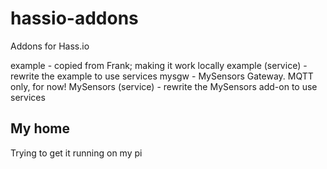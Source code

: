 # hassio-addons
Addons for Hass.io


[aarch64-shield]: https://img.shields.io/badge/aarch64-yes-green.svg
[amd64-shield]: https://img.shields.io/badge/amd64-yes-green.svg 
[armhf-shield]: https://img.shields.io/badge/armhf-yes-green.svg 
[armv7-shield]: https://img.shields.io/badge/armv7-yes-green.svg
[buymeacoffee-shield]: https://www.buymeacoffee.com/assets/img/guidelines/download-assets-sm-2.svg

example - copied from Frank; making it work locally
example (service) - rewrite the example to use services
mysgw - MySensors Gateway. MQTT only, for now!
MySensors (service) - rewrite the MySensors add-on to use services

## My home
Trying to get it running on my pi
